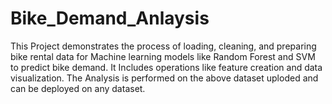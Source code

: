 # Bike_Demand_Anlaysis
This Project demonstrates the process of loading, cleaning, and preparing bike rental data
for Machine learning models like Random Forest and SVM to predict bike demand. It Includes operations like feature
creation and data visualization. The Analysis is performed on the above dataset uploded and can be deployed on any dataset. 
